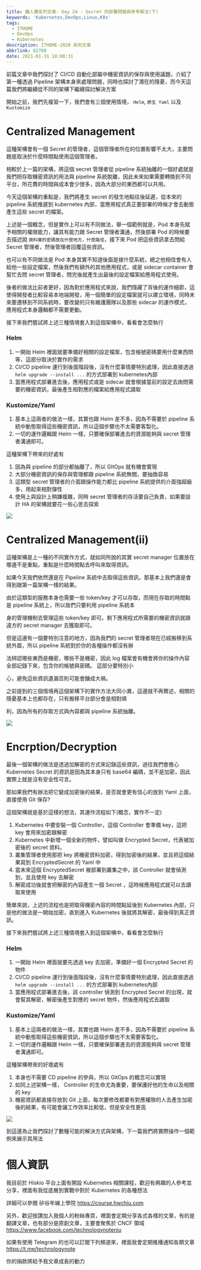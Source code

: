 ```yaml
---
title: 鐵人賽系列文章- Day 24 - Secret 的部署問題與參考解法(下)
keywords: 'Kubernetes,DevOps,Linux,K8s'
tags:
  - ITHOME
  - DevOps
  - Kubernetes
description: ITHOME-2020 系列文章
abbrlink: 62780
date: 2021-01-31 18:00:31
---
```


前篇文章中我們探討了 CI/CD 自動化部屬中機密資訊的保存與使用議題，介紹了第一種透過 Pipeline 架構本身來處理問題，同時也探討了潛在的隱憂，而今天這篇我們將繼續從不同的架構下繼續探討解決方案



開始之前，我們先複習一下，我們會有三個使用情境， `Helm`, `原生 Yaml` 以及 `Kustomize`

# Centralized Management

這種架構會有一個 Secret 的管理者，這個管理者所在的位置影響不太大，主要問題是取決於什麼時間點使用這個管理者。

相較於上一篇的架構，將這個 secret 管理者從 pipeline 系統抽離的一個好處就是我們把存取機密資訊的用法與 pipeline 系統脫離，因此未來如果需要轉換到不同平台，所花費的時間與成本會少很多，因為大部分的東西都可以共用。

今天這個架構的重點是，我們將產生 secret 的發生地點往後延遲，從本來的 pipeline 系統推遲到 kubernetes 內部，當應用程式真正要部署的時候才會去動態產生這些 secret 的檔案。

上述是一個概念，但是實作上可以有不同做法，舉一個範例就是，Pod 本身先賦予相關的權限能力，讓其有能力跟 Secret 管理者溝通，然後部署 Pod 的時候要去描述說 `資料庫的密碼放在什麼地方，什麼路徑`，接下來 Pod 把這些資訊拿去問給 Secret 管理者，然後管理者回覆這些資訊。

也可以有不同做法是 Pod 本身其實不知道後面是接什麼系統，總之他相信會有人給他一些設定檔案，然後我們有額外的其他應用程式，或是 sidecar container 會幫忙去問 secret 管理者，問完後就產生出最後的設定檔案給應用程式使用。

後者的做法比前者更好，因為對於應用程式來說，我們隱藏了背後的運作細節，這使得開發者比較容易本地端開發，用一個簡單的設定檔案就可以建立環境，同時未來要遷移到不同系統時，要改變的只有維護團隊以及那些 sidecar 的運作模式，應用程式本身邏輯都不需要更動。



接下來我們嘗試將上述三種情境套入到這個架構中，看看會怎麼執行

### Helm

1. 一開始 Helm 裡面就要準備好相關的設定檔案，包含帳號密碼要用什麼東西問等，這部分取決於實作的需求
2. CI/CD pipeline 運行到後面階段後，沒有什麼事情要特別處理，因此直接透過 `helm upgrade --install ...` 的方式部署到 kubernetes內部
3. 當應用程式部署進去後，應用程式或是 sidecar 就會根據當前的設定去詢問需要的機密資訊，最後產生相對應的檔案給應用程式讀取

### Kustomize/Yaml

1. 基本上這兩者的做法一樣，其實也跟 Helm 差不多，因為不需要於 pipeline 系統中動態取得這些機密資訊，所以這個步驟也不太需要客製化。
2. 一切的運作邏輯跟 Helm 一樣，只要確保部署進去的資源能夠與 secret 管理者溝通即可。



這種架構下帶來的好處有

1. 因為與 pipeline 的部分都抽離了，所以 GItOps 就有機會實現
2. 大部分機密資訊的保存與管理都跟 pipeline 系統無關，要抽換容易
3. 這類型 secret 管理者的介面跟操作能力都比 pipeline 系統提供的介面強超級多，用起來相對彈性
4. 使用上與設計上稍嫌複雜，同時 secret 管理者的存活要自己負責，如果要設計 HA 的架構就要花一些心思去探索



![](https://i.imgur.com/3tDZr43.jpg)



# Centralized Management(ii)

這種架構是上一種的不同實作方式，就如同所說的其實 secret manager 位置放在哪邊不是重點，重點是什麼時間點去呼叫來取得資訊。

如果今天我們依然還是在 Pipeline 系統中去取得這些資訊，那基本上我們還是會得到跟第一篇架構一樣的結果。

由於這類型的服務本身也需要一些 token/key 才可以存取，而現在存取的時間點是 pipeline 系統上，所以我們只要利用 pipeline 系統本

身的管理機制去管理這些 token/key 即可。剩下應用程式所需要的機密資訊就跟遠方的 secret manager 去獲取即可。



但是這邊有一個要特別注意的地方，因為我們的 secret 管理者現在已經搬移到系統外面，所以 pipeline 系統對於你的各種操作都沒有辦

法辨認哪些東西是機密，哪些不是機密，因此 log 檔案會有機會將你的操作內容全部記錄下來，包含你的帳號與密碼。 這部分要特別小

心，避免這些資訊遺漏否則可能會釀成大禍。



之前提到的三個情境再這個架構下的實作方法大同小異，這邊就不再贅述，相關的隱憂基本上也都存在，只有搬移平台部分會是相對順

利，因為所有的存取方式與內容都與 pipeline 系統抽離。



![](https://i.imgur.com/JTgHac7.jpg)





# Encrption/Decryption

最後一個架構的做法是透過加解密的方式來記錄這些資訊，過往我們會擔心 Kubernetes Secret 的資訊是因為其本身只有 base64 編碼，並不是加密，因此實際上就是沒有安全性可言。

那如果我們有辦法把它變成加密後的結果，是否就會更有信心的放到 Yaml 上面，直接使用 Git 保存?

這個架構就是基於這樣的想法，其運作流程如下(概念，實作不一定)

1. Kubernetes 中要安裝一個 Controller，這個 Controller 會準備 key，這把 key 會用來加密跟解密
2. Kubernetes 中新增一個全新的物件，譬如叫做 Encrypted Secret，代表被加密後的 secret 資料。
3. 叢集管理者使用那把 key 將機密資料加密，得到加密後的結果，並且把這個結果寫到 EncryptedSecret 的 Yaml 中
4. 當未來這個 EncryptedSecret 被部署到叢集之中，該 Controller 就會偵測到，並且使用 key 去解密
5. 解密成功後就會把解密的內容產生一個 Secret ，這時候應用程式就可以去讀取來使用



簡單來說，上述的流程也是把取得機密內容的時間點延後到 Kubernetes 內部，只是他的做法是一開始加密，直到進入 Kubernetes 後就將其解密，最後得到真正資訊。



接下來我們嘗試將上述三種情境套入到這個架構中，看看會怎麼執行

### Helm

1. 一開始 Helm 裡面就要先透過 key 去加密，準備好一個 Encrypted Secret 的物件
2. CI/CD pipeline 運行到後面階段後，沒有什麼事情要特別處理，因此直接透過 `helm upgrade --install ...` 的方式部署到 kubernetes內部
3. 當應用程式部署進去後，該 controller 偵測到 Encrypted Secret 的出現，就會幫其解密，解密後產生對應的 secret 物件，然後應用程式去讀取

### Kustomize/Yaml

1. 基本上這兩者的做法一樣，其實也跟 Helm 差不多，因為不需要於 pipeline 系統中動態取得這些機密資訊，所以這個步驟也不太需要客製化。
2. 一切的運作邏輯跟 Helm 一樣，只要確保部署進去的資源能夠與 secret 管理者溝通即可。



這種架構帶來的好壞處有

1. 本身也不需要 CD pipeline 的參與，所以 GitOps 的概念可以實現
2. 如同上述架構一樣， Controller 的生命尤為重要，要保護好他的生命以及相關的 key
3. 機密資訊都直接存放到 Git 上面，每次要修改都要有對應權限的人去產生加密後的結果，有可能會讓工作效率比較低，但是安全性更高

![](https://i.imgur.com/Vwcbn37.jpg)



到這邊為止我們探討了數種可能的解決方式與架構，下一篇我們將實際操作一個範例來展示其用法

# 個人資訊
我目前於 Hiskio 平台上面有開設 Kubernetes 相關課程，歡迎有興趣的人參考並分享，裡面有我從底層到實戰中對於 Kubernetes 的各種想法

詳細可以參閱
矽谷年線上學院
https://course.hwchiu.com

另外，歡迎按讚加入我個人的粉絲專頁，裡面會定期分享各式各樣的文章，有的是翻譯文章，也有部分是原創文章，主要會聚焦於 CNCF 領域
https://www.facebook.com/technologynoteniu

如果有使用 Telegram 的也可以訂閱下列頻道來，裡面我會定期推播通知各類文章
https://t.me/technologynote

你的捐款將給予我文章成長的動力
<script type="text/javascript" src="https://cdnjs.buymeacoffee.com/1.0.0/button.prod.min.js" data-name="bmc-button" data-slug="hwchiu" data-color="#000000" data-emoji=""  data-font="Cookie" data-text="Buy me a coffee" data-outline-color="#fff" data-font-color="#fff" data-coffee-color="#fd0" ></script>
